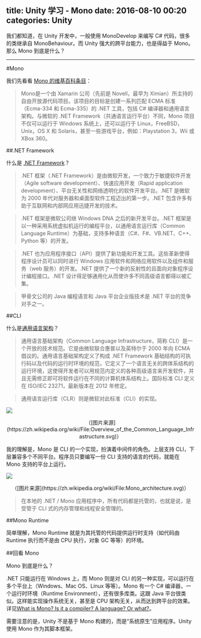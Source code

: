 title: Unity 学习 - Mono
date: 2016-08-10 00:20
categories: Unity
---

我们都知道，在 Unity 开发中，一般使用 MonoDevelop 来编写 C# 代码，很多的类继承自 MonoBehaviour。而 Unity 强大的跨平台能力，也是得益于 Mono。那么 Mono 到底是什么？

<!-- more -->

---

#Mono

我们先看看 [Mono 的维基百科条目](https://zh.wikipedia.org/wiki/Mono)：

> Mono是一个由 Xamarin 公司（先前是 Novell，最早为 Ximian）所主持的自由开放源代码项目。该项目的目标是创建一系列匹配 ECMA 标准（Ecma-334 和 Ecma-335）的 .NET 工具，包括 C# 编译器和通用语言架构。与微软的 .NET Framework（共通语言运行平台）不同，Mono 项目不仅可以运行于 Windows 系统上，还可以运行于 Linux，FreeBSD，Unix，OS X 和 Solaris，甚至一些游戏平台，例如：Playstation 3，Wii 或 XBox 360。

##.NET Framework

什么是 [.NET Framework](https://zh.wikipedia.org/wiki/.NET%E6%A1%86%E6%9E%B6)？

> .NET 框架（.NET Framework）是由微软开发，一个致力于敏捷软件开发（Agile software development）、快速应用开发（Rapid application development）、平台无关性和网络透明化的软件开发平台。.NET 是微软为 2000 年代对服务器和桌面型软件工程迈出的第一步。.NET 包含许多有助于互联网和内部网应用迅捷开发的技术。

> .NET 框架是微软公司继 Windows DNA 之后的新开发平台。.NET 框架是以一种采用系统虚拟机运行的编程平台，以通用语言运行库（Common Language Runtime）为基础，支持多种语言（C#、F#、VB.NET、C++、Python 等）的开发。

> .NET 也为应用程序接口（API）提供了新功能和开发工具。这些革新使得程序设计员可以同时进行 Windows 应用软件和网络应用软件以及组件和服务（web 服务）的开发。.NET 提供了一个新的反射性的且面向对象程序设计编程接口。.NET 设计得足够通用化从而使许多不同高级语言都得以被汇集。

> 甲骨文公司的 Java 编程语言和 Java 平台企业版技术是 .NET 平台的竞争对手之一。

##CLI

什么是[通用语言架构](https://zh.wikipedia.org/wiki/%E9%80%9A%E7%94%A8%E8%AF%AD%E8%A8%80%E6%9E%B6%E6%9E%84)？

> 通用语言基础架构（Common Language Infrastructure，简称 CLI）是一个开放的技术规范。它是由微软联合惠普以及英特尔于 2000 年向 ECMA 倡议的。通用语言基础架构定义了构成 .NET Framework 基础结构的可执行码以及代码的运行时环境的规范，它定义了一个语言无关的跨体系结构的运行环境，这使得开发者可以用规范内定义的各种高级语言来开发软件，并且无需修正即可将软件运行在不同的计算机体系结构上。国际标准 CLI 定义在 ISO/IEC 23271，最新版本在 2012 年修定。

> 通用语言运行库（CLR）则是微软对此标准（CLI）的实现。

![](/images/unity/mono/Overview_of_the_Common_Language_Infrastructure.png)

<center>（[图片来源](https://zh.wikipedia.org/wiki/File:Overview_of_the_Common_Language_Infrastructure.svg)）</center>

我的理解是，Mono 是 CLI 的一个实现，扮演着中间件的角色。上层支持 CLI，下层兼容多个不同平台。程序员只要编写一份 CLI 支持的语言的代码，就能在 Mono 支持的平台上运行。

![](/images/unity/mono/Mono_architecture.png)

<center>（[图片来源](https://zh.wikipedia.org/wiki/File:Mono_architecture.svg)）</center>

> 在本地的 .NET / Mono 应用程序中，所有代码都是托管的，也就是说，是受管于 CLI 式的内存管理和线程安全管理的。

##Mono Runtime

简单理解，Mono Runtime 就是为其托管的代码提供运行时支持（如代码由 Runtime 执行而不是由 CPU 执行，对象 GC 等等）的环境。

##回看 Mono

Mono 到底是什么？

.NET 只能运行在 Windows 上，而 Mono 则是对 CLI 的另一种实现，可以运行在多个平台上（Windows、Mac OS、Linux 等等）。Mono 有一个 C# 编译器，一个运行时环境（Runtime Environment），还有很多库类。这跟 Java 平台很类似。这样能实现操作系统无关，甚至是 CPU 架构无关，从而达到跨平台的效果。详见[What is Mono? Is it a compiler? A language? Or what?](http://answers.unity3d.com/questions/8555/what-is-mono-is-it-a-compiler-a-language-or-what.html)。

需要注意的是，Unity 不是基于 Mono 构建的，而是“系统原生”应用程序。Unity 使用 Mono 作为其脚本框架。
